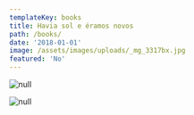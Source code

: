 ```yaml
---
templateKey: books
title: Havia sol e éramos novos
path: /books/
date: '2018-01-01'
image: /assets/images/uploads/_mg_3317bx.jpg
featured: 'No'
---
```

![null](/assets/images/uploads/_mg_3320-bx.jpg)

![null](/assets/images/uploads/_mg_3317bx.jpg)
